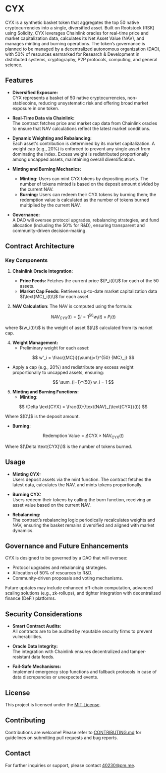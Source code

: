 # CYX

CYX is a synthetic basket token that aggregates the top 50 native cryptocurrencies into a single, diversified asset. Built on Rootstock (RSK) using Solidity, CYX leverages Chainlink oracles for real-time price and market capitalization data, calculates its Net Asset Value (NAV), and manages minting and burning operations. The token’s governance is planned to be managed by a decentralized autonomous organization (DAO), with 50% of resources earmarked for Research & Development in distributed systems, cryptography, P2P protocols, computing, and general science.

## Features

- **Diversified Exposure:**  
  CYX represents a basket of 50 native cryptocurrencies, non-stablecoins, reducing unsystematic risk and offering broad market exposure in one token.

- **Real-Time Data via Chainlink:**  
  The contract fetches price and market cap data from Chainlink oracles to ensure that NAV calculations reflect the latest market conditions.

- **Dynamic Weighting and Rebalancing:**  
  Each asset's contribution is determined by its market capitalization. A weight cap (e.g., 20%) is enforced to prevent any single asset from dominating the index. Excess weight is redistributed proportionally among uncapped assets, maintaining overall diversification.

- **Minting and Burning Mechanics:**  
  - **Minting:** Users can mint CYX tokens by depositing assets. The number of tokens minted is based on the deposit amount divided by the current NAV.
  - **Burning:** Users can redeem their CYX tokens by burning them; the redemption value is calculated as the number of tokens burned multiplied by the current NAV.
  
- **Governance:**  
  A DAO will oversee protocol upgrades, rebalancing strategies, and fund allocation (including the 50% for R&D), ensuring transparent and community-driven decision-making.

## Contract Architecture

### Key Components

1. **Chainlink Oracle Integration:**
   - **Price Feeds:** Fetches the current price $(P_i(t)\)$ for each of the 50 assets.
   - **Market Cap Feeds:** Retrieves up-to-date market capitalization data $(\text{MC}_i(t)\)$ for each asset.

2. **NAV Calculation:**
   The NAV is computed using the formula:
   
$$
{NAV}_{{CYX}}(t) = \sum{i=1}^{50} w_i(t) \times P_i(t)
$$
   
   where $(w_i(t)\)$ is the weight of asset $(i\)$ calculated from its market cap.

4. **Weight Management:**
   - Preliminary weight for each asset:
     
$$
w'_i = \frac{{MC}i}{\sum{j=1}^{50} {MC}_j}
$$
     
   - Apply a cap (e.g., 20%) and redistribute any excess weight proportionally to uncapped assets, ensuring:
     
$$
\sum_{i=1}^{50} w_i = 1
$$

5. **Minting and Burning Functions:**
   - **Minting:**

$$
\Delta \text{CYX} = \frac{D}{\text{NAV}_{\text{CYX}}(t)}
$$

   Where $(D\)$ is the deposit amount.
   - **Burning:**

$$
\text{Redemption Value} = \Delta \text{CYX} \times \text{NAV}_{\text{CYX}}(t)
$$

   Where $(\Delta \text{CYX}\)$ is the number of tokens burned.
     

## Usage

- **Minting CYX:**  
  Users deposit assets via the mint function. The contract fetches the latest data, calculates the NAV, and mints tokens proportionally.
  
- **Burning CYX:**  
  Users redeem their tokens by calling the burn function, receiving an asset value based on the current NAV.

- **Rebalancing:**  
  The contract’s rebalancing logic periodically recalculates weights and NAV, ensuring the basket remains diversified and aligned with market dynamics.

## Governance and Future Enhancements

CYX is designed to be governed by a DAO that will oversee:
- Protocol upgrades and rebalancing strategies.
- Allocation of 50% of resources to R&D.
- Community-driven proposals and voting mechanisms.

Future updates may include enhanced off-chain computation, advanced scaling solutions (e.g., zk-rollups), and tighter integration with decentralized finance (DeFi) platforms.

## Security Considerations

- **Smart Contract Audits:**  
  All contracts are to be audited by reputable security firms to prevent vulnerabilities.

- **Oracle Data Integrity:**  
  The integration with Chainlink ensures decentralized and tamper-resistant data feeds.

- **Fail-Safe Mechanisms:**  
  Implement emergency stop functions and fallback protocols in case of data discrepancies or unexpected events.

## License

This project is licensed under the [MIT License](LICENSE).

## Contributing

Contributions are welcome! Please refer to [CONTRIBUTING.md](CONTRIBUTING.md) for guidelines on submitting pull requests and bug reports.

## Contact

For further inquiries or support, please contact [40230@pm.me](mailto:40230@pm.me).
